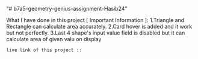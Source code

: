 "# b7a5-geometry-genius-assignment-Hasib24" 

What I have done in this project [ Important Information  ]:
    1.Triangle and Rectangle can calculate area accurately.
    2.Card hover is added and it work but not perfectly.
    3.Last 4 shape's input value field is disabled but it can calculate area of given valu on display

    live link of this project :: 
    


